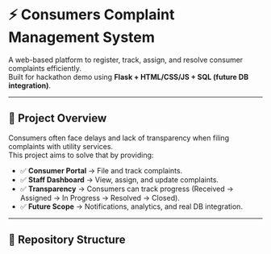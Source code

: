# ⚡ Consumers Complaint Management System  

A web-based platform to register, track, assign, and resolve consumer complaints efficiently.  
Built for hackathon demo using **Flask + HTML/CSS/JS + SQL (future DB integration)**.  

---

## 🚀 Project Overview
Consumers often face delays and lack of transparency when filing complaints with utility services.  
This project aims to solve that by providing:  

- ✅ **Consumer Portal** → File and track complaints.  
- ✅ **Staff Dashboard** → View, assign, and update complaints.  
- ✅ **Transparency** → Consumers can track progress (Received → Assigned → In Progress → Resolved → Closed).  
- ✅ **Future Scope** → Notifications, analytics, and real DB integration.  

---

## 📂 Repository Structure
